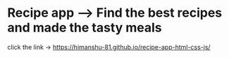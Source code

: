 # Recipe app --> Find the best recipes and made the tasty meals

click the link -> https://himanshu-81.github.io/recipe-app-html-css-js/
